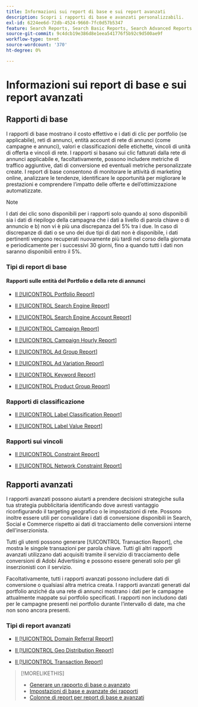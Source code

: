 ```yaml
---
title: Informazioni sui report di base e sui report avanzati
description: Scopri i rapporti di base e avanzati personalizzabili.
exl-id: 6224ee6d-72db-4524-9660-7fc0d57b5347
feature: Search Reports, Search Basic Reports, Search Advanced Reports
source-git-commit: 9c4dcb19e386d8e1eea541776f5b92c9d500ae9f
workflow-type: tm+mt
source-wordcount: '370'
ht-degree: 0%

---
```


# Informazioni sui report di base e sui report avanzati

## Rapporti di base

I rapporti di base mostrano il costo effettivo e i dati di clic per portfolio (se applicabile), reti di annunci, entità account di rete di annunci (come campagne e annunci), valori e classificazioni delle etichette, vincoli di unità di offerta e vincoli di rete. I rapporti si basano sui clic fatturati dalla rete di annunci applicabile e, facoltativamente, possono includere metriche di traffico aggiuntive, dati di conversione ed eventuali metriche personalizzate create. I report di base consentono di monitorare le attività di marketing online, analizzare le tendenze, identificare le opportunità per migliorare le prestazioni e comprendere l’impatto delle offerte e dell’ottimizzazione automatizzate.

>[!NOTE]
>
>I dati dei clic sono disponibili per i rapporti solo quando a) sono disponibili sia i dati di riepilogo della campagna che i dati a livello di parola chiave o di annuncio e b) non vi è più una discrepanza del 5% tra i due. In caso di discrepanze di dati o se uno dei due tipi di dati non è disponibile, i dati pertinenti vengono recuperati nuovamente più tardi nel corso della giornata e periodicamente per i successivi 30 giorni, fino a quando tutti i dati non saranno disponibili entro il 5%.

### Tipi di report di base

#### Rapporti sulle entità del Portfolio e della rete di annunci

* [Il [!UICONTROL Portfolio Report]](/help/search-social-commerce/reports/management/basic-advanced/portfolio-report.md)

* [Il [!UICONTROL Search Engine Report]](/help/search-social-commerce/reports/management/basic-advanced/search-engine-report.md)

* [Il [!UICONTROL Search Engine Account Report]](/help/search-social-commerce/reports/management/basic-advanced/search-engine-account-report.md)

* [Il [!UICONTROL Campaign Report]](/help/search-social-commerce/reports/management/basic-advanced/campaign-report.md)

* [Il [!UICONTROL Campaign Hourly Report]](/help/search-social-commerce/reports/management/basic-advanced/campaign-hourly-report.md)

* [Il [!UICONTROL Ad Group Report]](/help/search-social-commerce/reports/management/basic-advanced/ad-group-report.md)

* [Il [!UICONTROL Ad Variation Report]](/help/search-social-commerce/reports/management/basic-advanced/ad-variation-report.md)

* [Il [!UICONTROL Keyword Report]](/help/search-social-commerce/reports/management/basic-advanced/keyword-report.md)

* [Il [!UICONTROL Product Group Report]](/help/search-social-commerce/reports/management/basic-advanced/product-group-report.md)

### Rapporti di classificazione

* [Il [!UICONTROL Label Classification Report]](/help/search-social-commerce/reports/management/basic-advanced/label-classification-report.md)

* [Il [!UICONTROL Label Value Report]](/help/search-social-commerce/reports/management/basic-advanced/label-value-report.md)

### Rapporti sui vincoli

* [Il [!UICONTROL Constraint Report]](/help/search-social-commerce/reports/management/basic-advanced/constraint-report.md)

* [Il [!UICONTROL Network Constraint Report]](/help/search-social-commerce/reports/management/basic-advanced/network-constraint-report.md)

## Rapporti avanzati

I rapporti avanzati possono aiutarti a prendere decisioni strategiche sulla tua strategia pubblicitaria identificando dove avresti vantaggio riconfigurando il targeting geografico o le impostazioni di rete. Possono inoltre essere utili per convalidare i dati di conversione disponibili in Search, Social e Commerce rispetto ai dati di tracciamento delle conversioni interne dell’inserzionista.

Tutti gli utenti possono generare [!UICONTROL Transaction Report], che mostra le singole transazioni per parola chiave. Tutti gli altri rapporti avanzati utilizzano dati acquisiti tramite il servizio di tracciamento delle conversioni di Adobi Advertising e possono essere generati solo per gli inserzionisti con il servizio.

Facoltativamente, tutti i rapporti avanzati possono includere dati di conversione o qualsiasi altra metrica creata. I rapporti avanzati generati dal portfolio anziché da una rete di annunci mostrano i dati per le campagne attualmente mappate sui portfolio specificati. I rapporti non includono dati per le campagne presenti nei portfolio durante l’intervallo di date, ma che non sono ancora presenti.

### Tipi di report avanzati

* [Il [!UICONTROL Domain Referral Report]](/help/search-social-commerce/reports/management/basic-advanced/domain-referral-report.md)

* [Il [!UICONTROL Geo Distribution Report]](/help/search-social-commerce/reports/management/basic-advanced/geo-distribution-report.md)

* [Il [!UICONTROL Transaction Report]](/help/search-social-commerce/reports/management/basic-advanced/transaction-report.md)

>[!MORELIKETHIS]
>
>* [Generare un rapporto di base o avanzato](/help/search-social-commerce/reports/management/basic-advanced/basic-advanced-report-generate.md)
>* [Impostazioni di base e avanzate dei rapporti](/help/search-social-commerce/reports/management/basic-advanced/basic-advanced-report-settings.md)
>* [Colonne di report per report di base e avanzati](/help/search-social-commerce/reports/management/basic-advanced/basic-advanced-report-columns.md)
